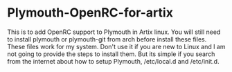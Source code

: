 # Plymouth-OpenRC-for-artix
This is to add OpenRC support to Plymouth in Artix linux. You will still need to install plymouth or plymouth-git from arch before install these files.
These files work for my system. Don't use it if you are new to Linux and I am not going to provide the steps to install them. But its simple if you search from the internet about how to setup Plymouth, /etc/local.d and /etc/init.d.
